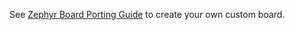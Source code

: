 See [Zephyr Board Porting Guide](https://docs.zephyrproject.org/latest/hardware/porting/board_porting.html) to create your own custom board.